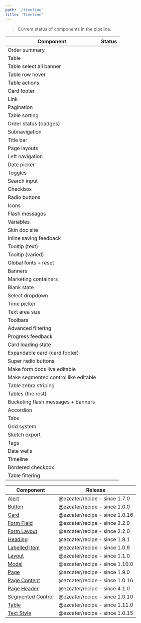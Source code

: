 ```yaml
---
path: '/timeline'
title: 'Timeline'
---
```


> Current status of components in the pipeline.

| Component                            | Status                                                                                             |
| ------------------------------------ | -------------------------------------------------------------------------------------------------- |
| Order summary                        | <TimelineStatus type="active" link="https://github.com/ezcater/recipe/issues/56"></TimelineStatus> |
| Table                                | <TimelineStatus type="pending"></TimelineStatus>                                                   |
| Table select all banner              | <TimelineStatus type="pending"></TimelineStatus>                                                   |
| Table row hover                      | <TimelineStatus type="pending"></TimelineStatus>                                                   |
| Table actions                        | <TimelineStatus type="pending"></TimelineStatus>                                                   |
| Card footer                          | <TimelineStatus type="pending"></TimelineStatus>                                                   |
| Link                                 | <TimelineStatus type="pending"></TimelineStatus>                                                   |
| Pagination                           | <TimelineStatus type="pending"></TimelineStatus>                                                   |
| Table sorting                        | <TimelineStatus type="pending"></TimelineStatus>                                                   |
| Order status (badges)                | <TimelineStatus type="pending"></TimelineStatus>                                                   |
| Subnavigation                        | <TimelineStatus type="pending"></TimelineStatus>                                                   |
| Title bar                            | <TimelineStatus type="pending"></TimelineStatus>                                                   |
| Page layouts                         | <TimelineStatus type="pending"></TimelineStatus>                                                   |
| Left navigation                      | <TimelineStatus type="pending"></TimelineStatus>                                                   |
| Date picker                          | <TimelineStatus type="pending"></TimelineStatus>                                                   |
| Toggles                              | <TimelineStatus type="pending"></TimelineStatus>                                                   |
| Search input                         | <TimelineStatus type="pending"></TimelineStatus>                                                   |
| Checkbox                             | <TimelineStatus type="pending"></TimelineStatus>                                                   |
| Radio buttons                        | <TimelineStatus type="pending"></TimelineStatus>                                                   |
| Icons                                | <TimelineStatus type="pending"></TimelineStatus>                                                   |
| Flash messages                       | <TimelineStatus type="pending"></TimelineStatus>                                                   |
| Variables                            | <TimelineStatus type="pending"></TimelineStatus>                                                   |
| Skin doc site                        | <TimelineStatus type="pending"></TimelineStatus>                                                   |
| Inline saving feedback               | <TimelineStatus type="pending"></TimelineStatus>                                                   |
| Tooltip (text)                       | <TimelineStatus type="pending"></TimelineStatus>                                                   |
| Tooltip (varied)                     | <TimelineStatus type="pending"></TimelineStatus>                                                   |
| Global fonts + reset                 | <TimelineStatus type="pending"></TimelineStatus>                                                   |
| Banners                              | <TimelineStatus type="pending"></TimelineStatus>                                                   |
| Marketing containers                 | <TimelineStatus type="pending"></TimelineStatus>                                                   |
| Blank state                          | <TimelineStatus type="pending"></TimelineStatus>                                                   |
| Select dropdown                      | <TimelineStatus type="pending"></TimelineStatus>                                                   |
| Time picker                          | <TimelineStatus type="pending"></TimelineStatus>                                                   |
| Text area size                       | <TimelineStatus type="pending"></TimelineStatus>                                                   |
| Toolbars                             | <TimelineStatus type="pending"></TimelineStatus>                                                   |
| Advanced filtering                   | <TimelineStatus type="pending"></TimelineStatus>                                                   |
| Progress feedback                    | <TimelineStatus type="pending"></TimelineStatus>                                                   |
| Card loading state                   | <TimelineStatus type="pending"></TimelineStatus>                                                   |
| Expandable card (card footer)        | <TimelineStatus type="pending"></TimelineStatus>                                                   |
| Super radio buttons                  | <TimelineStatus type="pending"></TimelineStatus>                                                   |
| Make form docs live editable         | <TimelineStatus type="pending"></TimelineStatus>                                                   |
| Make segmented control like editable | <TimelineStatus type="pending"></TimelineStatus>                                                   |
| Table zebra striping                 | <TimelineStatus type="pending"></TimelineStatus>                                                   |
| Tables (the rest)                    | <TimelineStatus type="pending"></TimelineStatus>                                                   |
| Bucketing flash messages + banners   | <TimelineStatus type="unknown"></TimelineStatus>                                                   |
| Accordion                            | <TimelineStatus type="unknown"></TimelineStatus>                                                   |
| Tabs                                 | <TimelineStatus type="unknown"></TimelineStatus>                                                   |
| Grid system                          | <TimelineStatus type="unknown"></TimelineStatus>                                                   |
| Sketch export                        | <TimelineStatus type="unknown"></TimelineStatus>                                                   |
| Tags                                 | <TimelineStatus type="unknown"></TimelineStatus>                                                   |
| Date wells                           | <TimelineStatus type="unknown"></TimelineStatus>                                                   |
| Timeline                             | <TimelineStatus type="unknown"></TimelineStatus>                                                   |
| Bordered checkbox                    | <TimelineStatus type="unknown"></TimelineStatus>                                                   |
| Table filtering                      | <TimelineStatus type="unknown"></TimelineStatus>                                                   |

| Component                                             | Release                        |
| ----------------------------------------------------- | ------------------------------ |
| [Alert](/components/ez-alert)                         | @ezcater/recipe - since 1.7.0  |
| [Button](/components/ez-button)                       | @ezcater/recipe - since 1.0.0  |
| [Card](/components/ez-card)                           | @ezcater/recipe - since 1.0.16 |
| [Form Field](/components/ez-field)                    | @ezcater/recipe - since 2.2.0  |
| [Form Layout](/components/ez-form-layout)             | @ezcater/recipe - since 2.2.0  |
| [Heading](/components/ez-heading)                     | @ezcater/recipe - since 1.8.1  |
| [Labelled Item](/components/ez-labelled-item)         | @ezcater/recipe - since 1.0.9  |
| [Layout](/components/ez-layout)                       | @ezcater/recipe - since 1.1.0  |
| [Modal](/components/ez-modal)                         | @ezcater/recipe - since 1.10.0 |
| [Page](/components/ez-page)                           | @ezcater/recipe - since 1.9.0  |
| [Page Content](/components/ez-page-content)           | @ezcater/recipe - since 1.0.16 |
| [Page Header](/components/ez-page-header)             | @ezcater/recipe - since 4.1.0  |
| [Segmented Control](/components/ez-segmented-control) | @ezcater/recipe - since 1.0.10 |
| [Table](/components/ez-table)                         | @ezcater/recipe - since 1.11.0 |
| [Text Style](/components/ez-text-style)               | @ezcater/recipe - since 1.0.15 |

